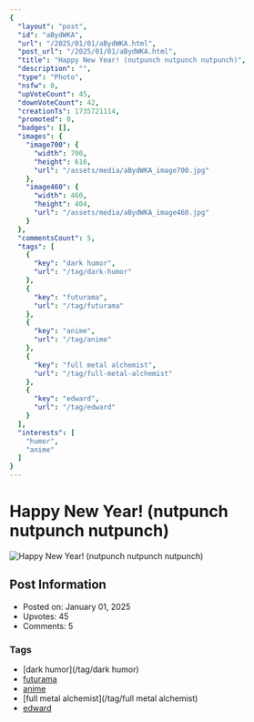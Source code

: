 ```yaml
---
{
  "layout": "post",
  "id": "aBydWKA",
  "url": "/2025/01/01/aBydWKA.html",
  "post_url": "/2025/01/01/aBydWKA.html",
  "title": "Happy New Year! (nutpunch nutpunch nutpunch)",
  "description": "",
  "type": "Photo",
  "nsfw": 0,
  "upVoteCount": 45,
  "downVoteCount": 42,
  "creationTs": 1735721114,
  "promoted": 0,
  "badges": [],
  "images": {
    "image700": {
      "width": 700,
      "height": 616,
      "url": "/assets/media/aBydWKA_image700.jpg"
    },
    "image460": {
      "width": 460,
      "height": 404,
      "url": "/assets/media/aBydWKA_image460.jpg"
    }
  },
  "commentsCount": 5,
  "tags": [
    {
      "key": "dark humor",
      "url": "/tag/dark-humor"
    },
    {
      "key": "futurama",
      "url": "/tag/futurama"
    },
    {
      "key": "anime",
      "url": "/tag/anime"
    },
    {
      "key": "full metal alchemist",
      "url": "/tag/full-metal-alchemist"
    },
    {
      "key": "edward",
      "url": "/tag/edward"
    }
  ],
  "interests": [
    "humor",
    "anime"
  ]
}
---
```


# Happy New Year! (nutpunch nutpunch nutpunch)

![Happy New Year! (nutpunch nutpunch nutpunch)](/assets/media/aBydWKA_image700.jpg)

## Post Information

- Posted on: January 01, 2025
- Upvotes: 45
- Comments: 5

### Tags

- [dark humor](/tag/dark humor)
- [futurama](/tag/futurama)
- [anime](/tag/anime)
- [full metal alchemist](/tag/full metal alchemist)
- [edward](/tag/edward)
